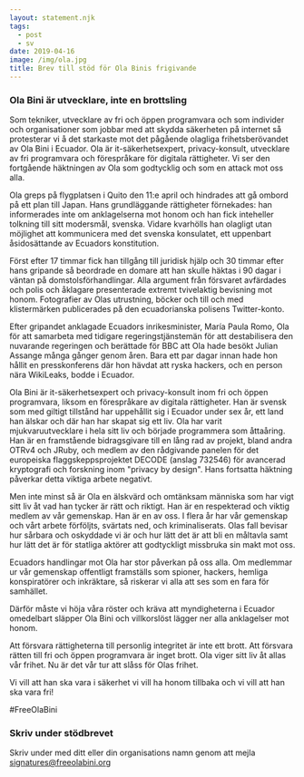 ```yaml
---
layout: statement.njk
tags:
  - post
  - sv 
date: 2019-04-16
image: /img/ola.jpg
title: Brev till stöd för Ola Binis frigivande
---
```


### Ola Bini är utvecklare, inte en brottsling

Som tekniker, utvecklare av fri och öppen programvara och som
individer och organisationer som jobbar med att skydda säkerheten på
internet så protesterar vi å det starkaste mot det pågående olagliga
frihetsberövandet av Ola Bini i Ecuador. Ola är it-säkerhetsexpert,
privacy-konsult, utvecklare av fri programvara och förespråkare för
digitala rättigheter. Vi ser den fortgående häktningen av Ola som
godtycklig och som en attack mot oss alla.

Ola greps på flygplatsen i Quito den 11:e april och hindrades att gå
ombord på ett plan till Japan. Hans grundläggande rättigheter
förnekades: han informerades inte om anklagelserna mot honom och han
fick inteheller tolkning till sitt modersmål, svenska. Vidare
kvarhölls han olagligt utan möjlighet att kommunicera med det svenska
konsulatet, ett uppenbart åsidosättande av Ecuadors konstitution.

Först efter 17 timmar fick han tillgång till juridisk hjälp och 30
timmar efter hans gripande så beordrade en domare att han skulle
häktas i 90 dagar i väntan på domstolsförhandlingar. Alla argument
från försvaret avfärdades och polis och åklagare presenterade extremt
tvivelaktig bevisning mot honom. Fotografier av Olas utrustning,
böcker och till och med klistermärken publicerades på den
ecuadorianska polisens Twitter-konto.

Efter gripandet anklagade Ecuadors inrikesminister, María Paula Romo,
Ola för att samarbeta med tidigare regeringstjänstemän för att
destabilisera den nuvarande regeringen och berättade för BBC att Ola
hade besökt Julian Assange många gånger genom åren. Bara ett par dagar
innan hade hon hållit en presskonferens där hon hävdat att ryska
hackers, och en person nära WikiLeaks, bodde i Ecuador.

Ola Bini är it-säkerhetsexpert och privacy-konsult inom fri och öppen
programvara, liksom en förespråkare av digitala rättigheter. Han är
svensk som med giltigt tillstånd har uppehållit sig i Ecuador under
sex år, ett land han älskar och där han har skapat sig ett liv. Ola
har varit mjukvaruutvecklare i hela sitt liv och började programmera
som åttaåring. Han är en framstående bidragsgivare till en lång rad av
projekt, bland andra OTRv4 och JRuby, och medlem av den rådgivande
panelen för det europeiska flaggskeppsprojektet DECODE (anslag 732546)
för avancerad kryptografi och forskning inom "privacy by design". Hans
fortsatta häktning påverkar detta viktiga arbete negativt.

Men inte minst så är Ola en älskvärd och omtänksam människa som har
vigt sitt liv åt vad han tycker är rätt och riktigt. Han är en
respekterad och viktig medlem av vår gemenskap. Han är en av oss. I
flera år har vår gemenskap och vårt arbete förföljts, svärtats ned,
och kriminaliserats. Olas fall bevisar hur sårbara och oskyddade vi är
och hur lätt det är att bli en måltavla samt hur lätt det är för
statliga aktörer att godtyckligt missbruka sin makt mot oss.

Ecuadors handlingar mot Ola har stor påverkan på oss alla. Om
medlemmar ur vår gemenskap offentligt framställs som spioner, hackers,
hemliga konspiratörer och inkräktare, så riskerar vi alla att ses som
en fara för samhället.

Därför måste vi höja våra röster och kräva att myndigheterna i Ecuador
omedelbart släpper Ola Bini och villkorslöst lägger ner alla
anklagelser mot honom.

Att försvara rättigheterna till personlig integritet är inte ett
brott. Att försvara rätten till fri och öppen programvara är inget
brott. Ola viger sitt liv åt allas vår frihet. Nu är det vår tur att
slåss för Olas frihet.

Vi vill att han ska vara i säkerhet vi vill ha honom tillbaka och vi
vill att han ska vara fri!

#FreeOlaBini

### Skriv under stödbrevet
Skriv under med ditt eller din organisations namn genom att mejla
<a href="mailto:signatures@freeolabini.org">signatures@freeolabini.org</a>

